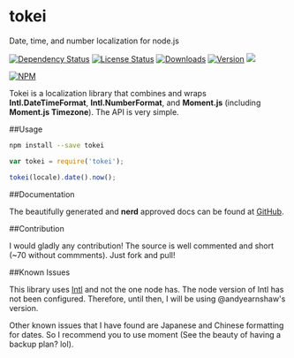 # tokei

Date, time, and number localization for node.js

[![Dependency Status](https://david-dm.org/iwatakeshi/tokei.png)](https://github.com/iwatakeshi/tokei/blob/master/package.json) [![License Status](http://img.shields.io/npm/l/tokei.svg)](https://github.com/iwatakeshi/tokei/blob/master/LICENSE) [![Downloads](http://img.shields.io/npm/dm/tokei.svg)]() [![Version](http://img.shields.io/npm/v/tokei.svg)]()
![](https://img.shields.io/badge/nerd-approved-brightgreen.svg)

[![NPM](https://nodei.co/npm/tokei.png?downloads=true&downloadRank=true&stars=true)](https://nodei.co/npm/tokei/)

Tokei is a localization library that combines and wraps **Intl.DateTimeFormat**, **Intl.NumberFormat**, and **Moment.js** (including **Moment.js Timezone**). The API is very simple.

##Usage

```bash
npm install --save tokei
```


```js
var tokei = require('tokei');

tokei(locale).date().now();
```

##Documentation

The beautifully generated and **nerd** approved docs can be found at [GitHub](http://iwatakeshi.github.io/tokei/).

##Contribution

I would gladly any contribution! The source is well commented and short (~70 without commments). Just fork and pull!

##Known Issues

This library uses [Intl](https://github.com/andyearnshaw/Intl.js) and not the one node has. The node version of Intl has not been configured. Therefore, until then, I will be using @andyearnshaw's version.

Other known issues that I have found are Japanese and Chinese formatting for dates. So I recommend you to use moment (See the beauty of having a backup plan? lol).